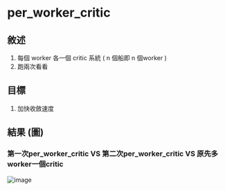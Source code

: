 # per_worker_critic
## 敘述
1. 每個 worker 各一個 critic 系統 ( n 個船即 n 個worker )
2. 跑兩次看看


## 目標
1. 加快收斂速度


## 結果 (圖)

### 第一次per_worker_critic VS 第二次per_worker_critic VS 原先多worker一個critic
![image]()

